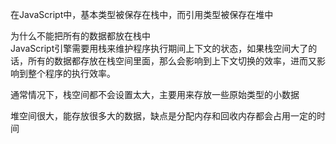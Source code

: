 在JavaScript中，基本类型被保存在栈中，而引用类型被保存在堆中


为什么不能把所有的数据都放在栈中  
JavaScript引擎需要用栈来维护程序执行期间上下文的状态，如果栈空间大了的话，所有的数据都存放在栈空间里面，那么会影响到上下文切换的效率，进而又影响到整个程序的执行效率。

通常情况下，栈空间都不会设置太大，主要用来存放一些原始类型的小数据

堆空间很大，能存放很多大的数据，缺点是分配内存和回收内存都会占用一定的时间